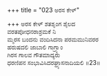 +++
title = "023 ಅರಸ ಕೇಳ್"

+++
ಅರಸ ಕೇಳ್ ಶತಶೃಂಗ ಶೈಲದ  
ವರತಪೋಧನರಾಶ್ರಮಕೆ ನಿ  
ಮ್ಮರಸ ಬಂದನು ವಂದಿಸಿದನಾ ಪರಮಮುನಿವರರ   
ಹರುಷದಲಿ ಜಾಬಾಲಿ ಗಾಗ್ರ್ಯಾಂ  
ಗಿರಸ ಗಾಲವ ಗೌತಮಾದ್ಯರು  
ಧರಣಿಪನ ಸಂಭಾವಿಸಿದರಘ್ರ್ಯಾಸನಾದಿಯಲಿ      ॥23॥